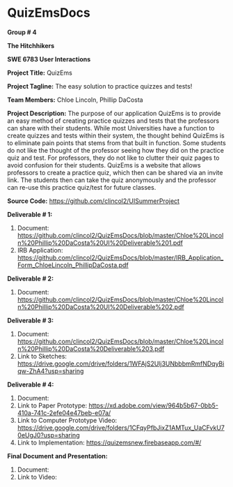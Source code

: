# QuizEmsDocs
**Group # 4**

**The Hitchhikers**

**SWE 6783 User Interactions**

**Project Title:** QuizEms

**Project Tagline:** The easy solution to practice quizzes and tests!

**Team Members:** Chloe Lincoln, Phillip DaCosta

**Project Description:**
The purpose of our application QuizEms is to provide an easy method of creating practice
quizzes and tests that the professors can share with their students. While most Universities have a
function to create quizzes and tests within their system, the thought behind QuizEms is to eliminate pain
points that stems from that built in function. Some students do not like the thought of the professor
seeing how they did on the practice quiz and test. For professors, they do not like to clutter their quiz
pages to avoid confusion for their students. QuizEms is a website that allows professors to create a
practice quiz, which then can be shared via an invite link. The students then can take the quiz
anonymously and the professor can re-use this practice quiz/test for future classes. 

**Source Code:** https://github.com/clincol2/UISummerProject

**Deliverable # 1:**
1) Document: https://github.com/clincol2/QuizEmsDocs/blob/master/Chloe%20Lincoln%20Phillip%20DaCosta%20UI%20Deliverable%201.pdf
2) IRB Application: https://github.com/clincol2/QuizEmsDocs/blob/master/IRB_Application_Form_ChloeLincoln_PhillipDaCosta.pdf

**Deliverable # 2:**
1) Document: https://github.com/clincol2/QuizEmsDocs/blob/master/Chloe%20Lincoln%20Phillip%20DaCosta%20UI%20Deliverable%202.pdf

**Deliverable # 3:**
1) Document: https://github.com/clincol2/QuizEmsDocs/blob/master/Chloe%20Lincoln%20Phillip%20DaCosta%20Deliverable%203.pdf
2) Link to Sketches: https://drive.google.com/drive/folders/1WFAjS2Ulj3UNbbbmRmfNDqyBiqw-ZhA4?usp=sharing

**Deliverable # 4:**
1) Document:
2) Link to Paper Prototype: https://xd.adobe.com/view/964b5b67-0bb5-410a-741c-2efe04e47beb-e07a/
3) Link to Computer Prototype Video: https://drive.google.com/drive/folders/1CFqyPfbJixZ1AMTux_UaCFvkU70eUgJ0?usp=sharing
4) Link to Implementation: https://quizemsnew.firebaseapp.com/#/

**Final Document and Presentation:**
1) Document:
2) Link to Video:

